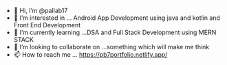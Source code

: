 - 👋 Hi, I’m @pallab17
- 👀 I’m interested in ... Android App Development using java and kotlin and Front End Development
- 🌱 I’m currently learning ...DSA and Full Stack Development using MERN STACK
- 💞️ I’m looking to collaborate on ...something which will make me think
- 📫 How to reach me ...
https://pb7portfolio.netlify.app/ 



<!---
pallab17/pallab17 is a ✨ special ✨ repository because its `README.md` (this file) appears on your GitHub profile.
You can click the Preview link to take a look at your changes.
--->
<!---
[![@pallab17's Holopin board](https://holopin.me/pallab17)](https://holopin.io/@pallab17)
--->

